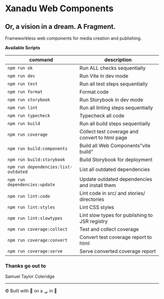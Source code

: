 # Xanadu Web Components

## Or, a vision in a dream. A Fragment.

Frameworkless web components for media creation and publishing.

**Available Scripts**

| command                              | description                                    |
| ------------------------------------ | ---------------------------------------------- |
| `npm run ok`                         | Run ALL checks sequentially                    |
| `npm run dev`                        | Run Vite in dev mode                           |
| `npm run test`                       | Run all test steps sequentially                |
| `npm run format`                     | Format code                                    |
| `npm run storybook`                  | Run Storybook in dev mode                      |
| `npm run lint`                       | Run all linting steps sequentially             |
| `npm run typecheck`                  | Typecheck all code                             |
| `npm run build`                      | Run all build steps sequentially               |
| `npm run coverage`                   | Collect test coverage and convert to html page |
| `npm run build:components`           | Build all Web Components"vite build"           |
| `npm run build:storybook`            | Build Storybook for deployment                 |
| `npm run dependencies:list-outdated` | List all outdated dependencies                 |
| `npm run dependencies:update`        | Update outdated dependencies and install them  |
| `npm run lint:code`                  | Lint code in src/ and stories/ directories     |
| `npm run lint:styles`                | Lint CSS styles                                |
| `npm run lint:slowtypes`             | Lint slow types for publishing to JSR registry |
| `npm run coverage:collect`           | Test and collect coverage                      |
| `npm run coverage:convert`           | Convert test coverage report to html           |
| `npm run coverage:serve`             | Serve converted coverage report                |

### Thanks go out to

Samuel Taylor Coleridge

---

© Built with 🌹 on a 🛷 in 🏰
